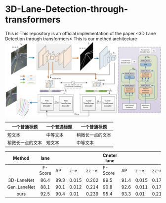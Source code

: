 # 3D-Lane-Detection-through-transformers
This is This repository is an official implementation of the paper &lt;3D Lane Detection through transformers>
This is our methed architecture
![ous model](https://github.com/LiShengG/3D-Lane-Detection-through-transformers/blob/main/model.png)

| 一个普通标题 | 一个普通标题 | 一个普通标题 |
| ------ | ------ | ------ |
| 短文本 | 中等文本 | 稍微长一点的文本 |
| 稍微长一点的文本 | 短文本 | 中等文本 |

| Method      | lane    |      |       |       |  Cneter lane |      |       |       |
|:-----------:|:-------:|------|-------|-------|--------------|------|-------|-------|
|             | F-Score | AP   | z-e   | zz -e | F-Score      | AP   | z -e  | zz-e  |
| 3D-LaneNet  | 86.4    | 89.3 | 0.015 | 0.202 | 89.5         | 91.4 | 0.015 | 0.179 |
| Gen_LaneNet | 88.1    | 90.1 | 0.012 | 0.214 | 90.8         | 92.6 | 0.011 | 0.176 |
| ours        | 92.5    | 90.4 | 0.01  | 0.239 | 95.4         | 93.3 | 0.01  | 0.219 |

